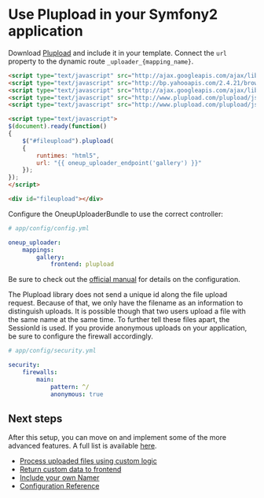 Use Plupload in your Symfony2 application
=========================================

Download [Plupload](http://www.plupload.com/) and include it in your template. Connect the `url` property to the dynamic route `_uploader_{mapping_name}`.

```html
<script type="text/javascript" src="http://ajax.googleapis.com/ajax/libs/jquery/1.9.1/jquery.min.js"></script>
<script type="text/javascript" src="http://bp.yahooapis.com/2.4.21/browserplus-min.js"></script>
<script type="text/javascript" src="http://ajax.googleapis.com/ajax/libs/jqueryui/1.8.9/jquery-ui.min.js"></script>
<script type="text/javascript" src="http://www.plupload.com/plupload/js/plupload.full.js"></script>
<script type="text/javascript" src="http://www.plupload.com/plupload/js/jquery.ui.plupload/jquery.ui.plupload.js"></script>

<script type="text/javascript">
$(document).ready(function()
{
    $("#fileupload").plupload(
    {
        runtimes: "html5",
        url: "{{ oneup_uploader_endpoint('gallery') }}"
    });
});
</script>

<div id="fileupload"></div>
```

Configure the OneupUploaderBundle to use the correct controller:

```yaml
# app/config/config.yml

oneup_uploader:
    mappings:
        gallery:
            frontend: plupload
```

Be sure to check out the [official manual](http://www.plupload.com/documentation.php) for details on the configuration.

The Plupload library does not send a unique id along the file upload request. Because of that, we only have the filename as an information to distinguish uploads. It is possible though that two users upload a file with the same name at the same time. To further tell these files apart, the SessionId is used. If you provide anonymous uploads on your application, be sure to configure the firewall accordingly.

```yml
# app/config/security.yml

security:
    firewalls:
        main:
            pattern: ^/
            anonymous: true
```

Next steps
----------

After this setup, you can move on and implement some of the more advanced features. A full list is available [here](https://github.com/1up-lab/OneupUploaderBundle/blob/master/Resources/doc/index.md#next-steps).

* [Process uploaded files using custom logic](custom_logic.md)
* [Return custom data to frontend](response.md)
* [Include your own Namer](custom_namer.md)
* [Configuration Reference](configuration_reference.md)

